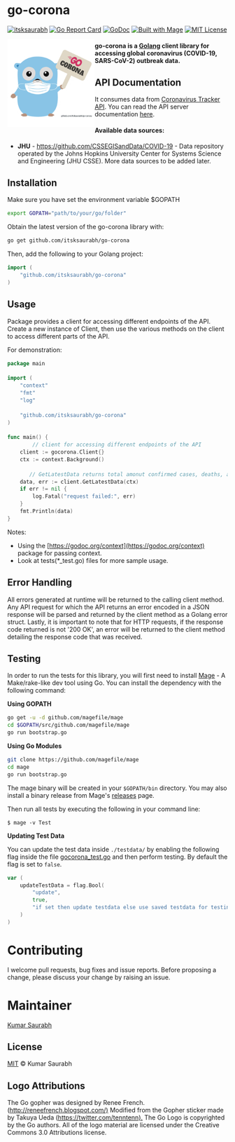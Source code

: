 
# go-corona

[![itsksaurabh](https://circleci.com/gh/itsksaurabh/go-corona.svg?style=shield)](https://circleci.com/gh/itsksaurabh/workflows/go-corona/tree/master)
[![Go Report Card](https://goreportcard.com/badge/github.com/itsksaurabh/go-corona)](https://goreportcard.com/report/github.com/itsksaurabh/go-corona)
[![GoDoc](https://godoc.org/github.com/itsksaurabh/go-corona?status.svg)](https://godoc.org/github.com/itsksaurabh/go-corona)
[![Built with Mage](https://magefile.org/badge.svg)](https://magefile.org)
[![MIT License](https://img.shields.io/github/license/itsksaurabh/go-corona?style=social)](https://github.com/itsksaurabh/go-corona/blob/master/LICENSE)

<img style="float:left;" width="200" src="./assets/logo.png"> 

#### go-corona is a [Golang](http://golang.org/) client library for accessing global coronavirus (COVID-19, SARS-CoV-2) outbreak data.

## API Documentation
It consumes data from [Coronavirus Tracker API](https://github.com/ExpDev07/coronavirus-tracker-api). You can read the API server documentation [here](https://github.com/ExpDev07/coronavirus-tracker-api).

#### Available data sources:

* **JHU** - https://github.com/CSSEGISandData/COVID-19 - Data repository operated by the Johns Hopkins University Center for Systems Science and Engineering (JHU CSSE). More data sources to be added later.

## Installation

Make sure you have set the environment variable $GOPATH

```bash
export GOPATH="path/to/your/go/folder"
```

Obtain the latest version of the  go-corona library with:

```bash
go get github.com/itsksaurabh/go-corona
```

Then, add the following to your Golang project:

```go
import (
	"github.com/itsksaurabh/go-corona"
)
```

## Usage
Package provides a client for accessing different endpoints of the API.
Create a new instance of Client, then use the various methods on the client to access different parts of the API.

For demonstration:
```go
package main

import (
	"context"
	"fmt"
	"log"
	
	"github.com/itsksaurabh/go-corona"
)

func main() {
        // client for accessing different endpoints of the API
	client := gocorona.Client{}
	ctx := context.Background()
    
       // GetLatestData returns total amonut confirmed cases, deaths, and recoveries.
	data, err := client.GetLatestData(ctx)
	if err != nil {
		log.Fatal("request failed:", err)
	}
	fmt.Println(data)
}

  ```
Notes:
* Using the  [https://godoc.org/context](https://godoc.org/context) package for passing context.
* Look at tests(*_test.go) files for more sample usage.

## Error Handling

All errors generated at runtime will be returned to the calling client method. Any API request for which the API returns an error encoded in a JSON response will be parsed and returned by the client method as a Golang error struct. Lastly, it is important to note that for HTTP requests, if the response code returned is not '200 OK', an error will be returned to the client method detailing the response code that was received.

## Testing

In order to run the tests for this library, you will first need to install [Mage](https://magefile.org/) - A Make/rake-like dev tool using Go. You can install the dependency with the following command:

**Using GOPATH**

```bash
go get -u -d github.com/magefile/mage
cd $GOPATH/src/github.com/magefile/mage
go run bootstrap.go
```

**Using Go Modules**

```bash
git clone https://github.com/magefile/mage
cd mage
go run bootstrap.go
```
The mage binary will be created in your `$GOPATH/bin` directory.
You may also install a binary release from Mage's [releases](https://github.com/magefile/mage/releases) page.

Then run all tests by executing the following in your command line:
    
 	$ mage -v Test

**Updating Test Data**

You can update the test data inside `./testdata/` by enabling the following flag inside the file [gocorona_test.go](./gocorona_test.go#L16) and then perform testing. By default the flag is set to `false`.
```go
var (
	updateTestData = flag.Bool(
		"update",
		true,
		"if set then update testdata else use saved testdata for testing.",
	)
)
```
# Contributing
I welcome pull requests, bug fixes and issue reports. Before proposing a change, please discuss your change by raising an issue.

# Maintainer 

[Kumar Saurabh](https://in.linkedin.com/in/itsksaurabh)

## License

[MIT](LICENSE) © Kumar Saurabh

## Logo Attributions

The Go gopher was designed by Renee French. (<http://reneefrench.blogspot.com/)> Modified from the Gopher sticker made by Takuya Ueda (<https://twitter.com/tenntenn).> The Go Logo is copyrighted by the Go authors. All of the logo material are licensed under the Creative Commons 3.0 Attributions license.
